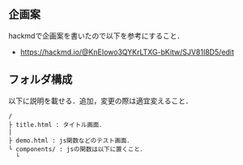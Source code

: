 ## 企画案
hackmdで企画案を書いたので以下を参考にすること．
- https://hackmd.io/@KnEIowo3QYKrLTXG-bKitw/SJV81I8D5/edit

## フォルダ構成
以下に説明を載せる．追加，変更の際は適宜変えること．
```
/
├ title.html : タイトル画面．
|
├ demo.html : js関数などのテスト画面．
└ components/ : jsの関数は以下に置くこと．
  └
```
